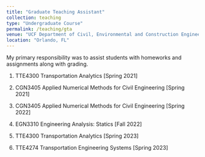 ```yaml
---
title: "Graduate Teaching Assistant"
collection: teaching
type: "Undergraduate Course"
permalink: /teaching/gta
venue: "UCF Department of Civil, Environmental and Construction Engineering"
location: "Orlando, FL"
---
```

My primary responsibility was to assist students with homeworks and assignments along with grading. 

1. TTE4300 Transportation Analytics [Spring 2021]

2. CGN3405 Applied Numerical Methods for Civil Engineering [Spring 2021]

3. CGN3405 Applied Numerical Methods for Civil Engineering [Spring 2022]

4. EGN3310 Engineering Analysis: Statics [Fall 2022]

5. TTE4300 Transportation Analytics [Spring 2023] 

6. TTE4274 Transportation Engineering Systems [Spring 2023]
